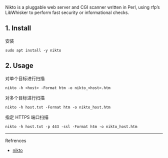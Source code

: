 Nikto is a pluggable web server and CGI scanner written in Perl, using rfp’s LibWhisker to perform fast security or informational checks.

## 1. Install

安装

```
sudo apt install -y nikto
```

## 2. Usage

对单个目标进行扫描

```
nikto -h <host> -Format htm -o nikto_<host>.htm
```

对多个目标进行扫描

```
nikto -h host.txt -Format htm -o nikto_host.htm
```

指定 HTTPS 端口扫描

```
nikto -h host.txt -p 443 -ssl -Format htm -o nikto_host.htm
```

---

Refrences

- [nikto](https://www.kali.org/tools/nikto/)

